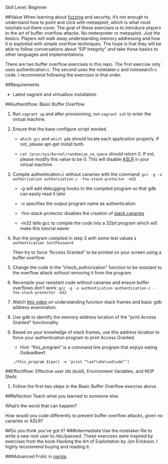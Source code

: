 Skill Level: Beginner

##Value
When learning about [fuzzing](https://en.wikipedia.org/wiki/Fuzz_testing) and security, it’s not enough to understand how to point and click with metasploit, which is what most tutorials out there cover. The goal of these exercises is to introduce players to the art of buffer overflow attacks. No meterpreter or metasploit. *Just the basics.* Players will walk away understanding memory addressing and how it is exploited with simple overflow techniques. The hope is that they will be able to follow conversations about “EIP Integrity” and take these basics to other languages and implementations.

There are two buffer overflow exercises in this repo. The first exercise only uses authentication.c. The second uses the notetaker.c and notesearch.c code. I recommend following the exercises in that order.

##Requirements
* Latest vagrant and virtualbox installation

##Authentiflow: Basic Buffer Overflow
1. Run `vagrant up` and after provisioning, run `vagrant ssh` to enter the virtual machine.

2. Ensure that the base configure script worked.

    * `which gcc` and `which gdb` should locate each application properly. If not, please apt-get install both.

    * `cat /proc/sys/kernel/randomize_va_space` should return 0. If not, please modify this value to be 0. This will disable [ASLR](https://en.wikipedia.org/wiki/Address_space_layout_randomization) in your virtual machine.

3. Compile authentication.c without canaries with the command:
    `gcc -g -o authorization authorization.c -fno-stack-protector -m32`

    * -g will add debugging hooks to the compiled program so that gdb can easily read it later

    * -o specifies the output program name as authentication

    * -fno-stack-protector disables the creation of [stack canaries](https://en.wikipedia.org/wiki/Stack_buffer_overflow#Stack_canaries)

    * -m32 tells gcc to compile the code into a 32bit program which will make this tutorial easier

4. Run the program compiled in step 3 with some test values
    `$ authentication testPassword`

    Then try to force “Access Granted” to be printed on your screen using a buffer overflow.

5. Change the code in the “check_authorization” function to be resistant to the overflow attack without removing it from the program.

6. Recompile your resistant code without canaries and ensure buffer overflows don’t work:
    `gcc -g -o authentication authentication.c -fno-stack-protector -m32`

7. Watch [this video]() on understanding function stack frames and basic gdb address examination.

8. Use gdb to identify the memory address location of the “print Access Granted” functionality.

9. Based on your knowledge of stack frames, use this address location to force your authentication program to print Access Granted.

    * Hint: “this_program” is a command line program that enjoys eating 0xdeadbeef.

   `./this_program $(perl -e ‘print “\xef\xbe\xad\xde”’)`

##Effectiflow: Effective user ids (euid), Environment Variables, and NOP Sleds
1. Follow the first two steps in the Basic Buffer Overflow exercise above.

##Reflection
Teach what you learned to someone else.

What’s the worst that can happen?

How would you code differently to prevent buffer overflow attacks, given no canaries or ASLR?

##So you think you’ve got it?
###Intermediate
Use the notetaker file to write a new root user to /etc/passwd.
These exercises were inspired by exercises from the book Hacking the Art of Exploitation by Jon Erickson. I highly recommend buying and reading it.

###Advanced
Frolic in [narnia](https://overthewire.org/wargames/narnia).

